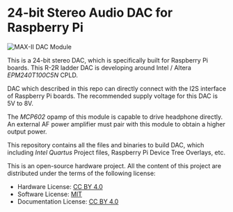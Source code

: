 # 24-bit Stereo Audio DAC for Raspberry Pi

![MAX-II DAC Module](https://raw.githubusercontent.com/wiki/dilshan/max2-audio-dac/DSCN1155P-720p.JPG)

This is a 24-bit stereo DAC, which is specifically built for Raspberry Pi boards. This R-2R ladder DAC is developing around Intel / Altera *EPM240T100C5N* CPLD.

DAC which described in this repo can directly connect with the I2S interface of Raspberry Pi boards. The recommended supply voltage for this DAC is 5V to 8V.

The *MCP602* opamp of this module is capable to drive headphone directly. An external AF power amplifier must pair with this module to obtain a higher output power.

This repository contains all the files and binaries to build DAC, which including *Intel Quartus* Project files, Raspberry Pi Device Tree Overlays, etc.

This is an open-source hardware project. All the content of this project are distributed under the terms of the following license:

-   Hardware License: [CC BY 4.0](https://creativecommons.org/licenses/by/4.0/)
-   Software License: [MIT](https://github.com/dilshan/max2-audio-dac/blob/master/LICENSE)
-   Documentation License: [CC BY 4.0](https://creativecommons.org/licenses/by/4.0/)

